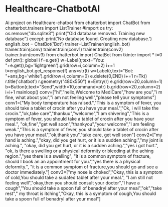 # Healthcare-ChatbotAI
Ai project on Healthcare-chatbot
from chatterbot import ChatBot
from chatterbot.trainers import ListTrainer #import os try: os.remove("db.sqlite3") print("Old database removed. Training new database") except: print('No database found. Creating new database.') english_bot = ChatBot('Bot') trainer=ListTrainer(english_bot) trainer.train(conv)
trainer.train(conv1) trainer.train(conv2) trainer.train(conv3)
from chatterbot import ChatBot
from tkinter import *
i=0 def ptr(): global i
f=e.get() w=Label(r,text="You: "+e.get(),bg='lightgreen').grid(row=i,column=2) i+=1 t=english_bot.get_response(f) ans=str(t) w=Label(r,text="Bot: "+ans,bg='white').grid(row=i,column=0) e.delete(0,END) i+=1 r=Tk() r.title('chatbot') r.geometry("480x550") e=Entry(r) e.grid(row=20,column=1) b=Button(r,text="Send",width=10,command=ptr) b.grid(row=20,column=2) i=i+1 mainloop()
conv=["hi","hello,Welcome to MediCare","how are you","i m fine, what about you","i am not feeling well","please tell your symptoms"] conv1=["My body temperature has raised.","This is a symptom of fever, you should take a tablet of crocin after you have your meal.","Ok, i will take the crocin.","ok,take care","thankuu","welcome","I am shivering","This is a symptom of fever, you should take a tablet of crocin after you have your meal.", "ok,fine","get well soon","thankyou","your welcome","I am feeling weak.","This is a symptom of 
fever, you should take a tablet of crocin after you have your meal.","ok,thank you","take care, get well soon"] conv2=["my hand is aching.","okay, did you get hurt, or it is a sudden aching.","my joint is aching.", "okay, did you get hurt, or it is a sudden aching.","yes i got hurt.", "ok, is there a swelling or a physical deformity or bleeding at the aching region.","yes there is a swelling", "it is a common symptom of fracture, should I book an an appointment for you.","yes there is a physical deformity.", "it is a common symptom of fracture,you should go and see a doctor immediately."] conv3=["my nose is choked","Okay, this is a symptom of cold,You should take a sudafed tablet after your meal.", "I am still not feeling well","okay,then you should consult your doctor","I have a cough","You should take a spoon full of benadryl after your meal","ok","take rest"," my throat is itching","Okay, this is a symptom of cough,You should take a spoon full of benadryl after your meal"]
